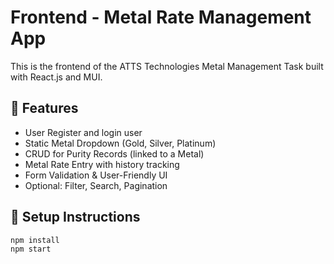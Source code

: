 # Frontend - Metal Rate Management App

This is the frontend of the ATTS Technologies Metal Management Task built with React.js and MUI.

## 🧩 Features

- User Register and login user
- Static Metal Dropdown (Gold, Silver, Platinum)
- CRUD for Purity Records (linked to a Metal)
- Metal Rate Entry with history tracking
- Form Validation & User-Friendly UI
- Optional: Filter, Search, Pagination

## 🚀 Setup Instructions

```bash
npm install
npm start
